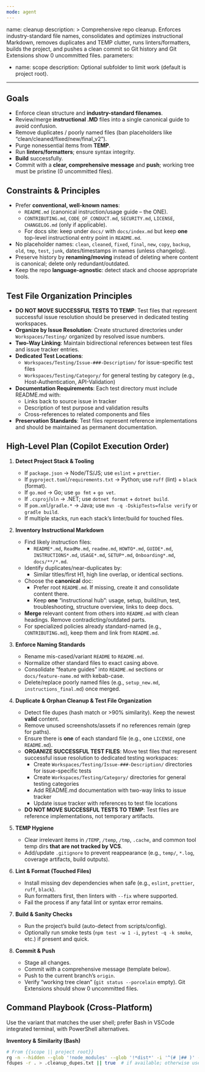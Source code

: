```yaml
---
mode: agent
---
```

name: cleanup
description: >
  Comprehensive repo cleanup. Enforces industry-standard file names, consolidates and optimizes
  instructional Markdown, removes duplicates and TEMP clutter, runs linters/formatters,
  builds the project, and pushes a clean commit so Git history and Git Extensions show 0 uncommitted files.
parameters:
  - name: scope
    description: Optional subfolder to limit work (default is project root).
---

## Goals
- Enforce clean structure and **industry-standard filenames**.
- Review/merge **instructional .MD** files into a single canonical guide to avoid confusion.
- Remove duplicates / poorly named files (ban placeholders like “clean/cleaned/fixed/new/final_v2”).
- Purge nonessential items from **TEMP**.
- Run **linters/formatters**; ensure syntax integrity.
- **Build** successfully.
- Commit with a **clear, comprehensive message** and **push**; working tree must be pristine (0 uncommitted files).

## Constraints & Principles
- Prefer **conventional, well-known names**:
  - `README.md` (canonical instruction/usage guide – the ONE).
  - `CONTRIBUTING.md`, `CODE_OF_CONDUCT.md`, `SECURITY.md`, `LICENSE`, `CHANGELOG.md` (only if applicable).
  - For docs site: keep under `docs/` with `docs/index.md` but keep **one** top-level instructional entry point in `README.md`.
- No placeholder names: `clean`, `cleaned`, `fixed`, `final`, `new`, `copy`, `backup`, `old`, `tmp`, `test`, `junk`, dates/timestamps in names (unless changelog).
- Preserve history by **renaming/moving** instead of deleting where content is canonical; delete only redundant/outdated.
- Keep the repo **language-agnostic**: detect stack and choose appropriate tools.

## Test File Organization Principles
- **DO NOT MOVE SUCCESSFUL TESTS TO TEMP**: Test files that represent successful issue resolution should be preserved in dedicated testing workspaces.
- **Organize by Issue Resolution**: Create structured directories under `Workspaces/Testing/` organized by resolved issue numbers.
- **Two-Way Linking**: Maintain bidirectional references between test files and issue tracker entries.
- **Dedicated Test Locations**: 
  - `Workspaces/Testing/Issue-###-Description/` for issue-specific test files
  - `Workspaces/Testing/Category/` for general testing by category (e.g., Host-Authentication, API-Validation)
- **Documentation Requirements**: Each test directory must include README.md with:
  - Links back to source issue in tracker
  - Description of test purpose and validation results  
  - Cross-references to related components and files
- **Preservation Standards**: Test files represent reference implementations and should be maintained as permanent documentation.

## High-Level Plan (Copilot Execution Order)
1) **Detect Project Stack & Tooling**
   - If `package.json` → Node/TS/JS; use `eslint` + `prettier`.
   - If `pyproject.toml`/`requirements.txt` → Python; use `ruff` (lint) + `black` (format).
   - If `go.mod` → Go; use `go fmt` + `go vet`.
   - If `.csproj`/`sln` → .NET; use `dotnet format` + `dotnet build`.
   - If `pom.xml`/`gradle.*` → Java; use `mvn -q -DskipTests=false verify` or `gradle build`.
   - If multiple stacks, run each stack’s linter/build for touched files.

2) **Inventory Instructional Markdown**
   - Find likely instruction files:
     - `README*.md`, `ReadMe.md`, `readme.md`, `HOWTO*.md`, `GUIDE*.md`, `INSTRUCTIONS*.md`,
       `USAGE*.md`, `SETUP*.md`, `Onboarding*.md`, `docs/**/*.md`.
   - Identify duplicates/near-duplicates by:
     - Similar titles/first H1, high line overlap, or identical sections.
   - Choose the **canonical** doc:
     - Prefer root `README.md`. If missing, create it and consolidate content there.
     - Keep **one** “instructional hub”: usage, setup, build/run, test, troubleshooting, structure overview, links to deep docs.
   - **Merge** relevant content from others into `README.md` with clean headings. Remove contradicting/outdated parts.
   - For specialized policies already standard-named (e.g., `CONTRIBUTING.md`), keep them and link from `README.md`.

3) **Enforce Naming Standards**
   - Rename mis-cased/variant `README` to `README.md`.
   - Normalize other standard files to exact casing above.
   - Consolidate “feature guides” into `README.md` sections or `docs/feature-name.md` with kebab-case.
   - Delete/replace poorly named files (e.g., `setup_new.md`, `instructions_final.md`) once merged.

4) **Duplicate & Orphan Cleanup & Test File Organization**
   - Detect file dupes (hash match or >90% similarity). Keep the newest **valid** content.
   - Remove unused screenshots/assets if no references remain (grep for paths).
   - Ensure there is **one** of each standard file (e.g., one `LICENSE`, one `README.md`).
   - **ORGANIZE SUCCESSFUL TEST FILES**: Move test files that represent successful issue resolution to dedicated testing workspaces:
     - Create `Workspaces/Testing/Issue-###-Description/` directories for issue-specific tests
     - Create `Workspaces/Testing/Category/` directories for general testing categories
     - Add README.md documentation with two-way links to issue tracker
     - Update issue tracker with references to test file locations
   - **DO NOT MOVE SUCCESSFUL TESTS TO TEMP**: Test files are reference implementations, not temporary artifacts.

5) **TEMP Hygiene**
   - Clear irrelevant items in `/TEMP`, `/temp`, `/tmp`, `.cache`, and common tool temp dirs **that are not tracked by VCS**.
   - Add/update `.gitignore` to prevent reappearance (e.g., `temp/`, `*.log`, coverage artifacts, build outputs).

6) **Lint & Format (Touched Files)**
   - Install missing dev dependencies when safe (e.g., `eslint`, `prettier`, `ruff`, `black`).
   - Run formatters first, then linters with `--fix` where supported.
   - Fail the process if any fatal lint or syntax error remains.

7) **Build & Sanity Checks**
   - Run the project’s build (auto-detect from scripts/config).
   - Optionally run smoke tests (`npm test -w 1 -i`, `pytest -q -k smoke`, etc.) if present and quick.

8) **Commit & Push**
   - Stage all changes.
   - Commit with a comprehensive message (template below).
   - Push to the current branch’s `origin`.
   - Verify “working tree clean” (`git status --porcelain` empty). Git Extensions should show 0 uncommitted files.

## Command Playbook (Cross-Platform)
Use the variant that matches the user shell; prefer Bash in VSCode integrated terminal, with PowerShell alternatives.

**Inventory & Similarity (Bash)**
```bash
# From {{scope || project root}}
rg -n --hidden --glob '!node_modules' --glob '!*dist*' -i '^(# |## )' -g '*.{md,MD}' > .cleanup_headings.txt
fdupes -r . > .cleanup_dupes.txt || true  # if available; otherwise use 'rdfind' or hash script
